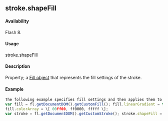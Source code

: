 ## stroke.shapeFill

#### Availability

Flash 8.

#### Usage

stroke.shapeFill

#### Description

Property; a [Fill object](../Fill_object/fill_summary.md) that represents the fill settings of the stroke.

#### Example

```javascript
The following example specifies fill settings and then applies them to the stroke:
var fill = fl.getDocumentDOM().getCustomFill(); fill.linearGradient = true;
fill.colorArray = \[ 00ff00, ff0000, fffff \];
var stroke = fl.getDocumentDOM().getCustomStroke(); stroke.shapeFill = fill; fl.getDocumentDOM().setCustomStroke(stroke);

```